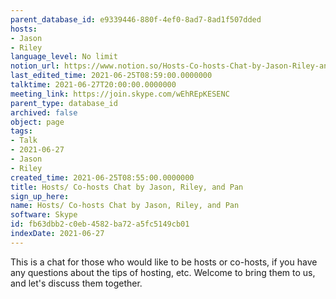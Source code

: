 ```yaml
---
parent_database_id: e9339446-880f-4ef0-8ad7-8ad1f507dded
hosts:
- Jason
- Riley
language_level: No limit
notion_url: https://www.notion.so/Hosts-Co-hosts-Chat-by-Jason-Riley-and-Pan-fb63dbb2c0eb4582ba72a5fc5149cb01
last_edited_time: 2021-06-25T08:59:00.0000000
talktime: 2021-06-27T20:00:00.0000000
meeting_link: https://join.skype.com/wEhREpKESENC
parent_type: database_id
archived: false
object: page
tags:
- Talk
- 2021-06-27
- Jason
- Riley
created_time: 2021-06-25T08:55:00.0000000
title: Hosts/ Co-hosts Chat by Jason, Riley, and Pan
sign_up_here: 
name: Hosts/ Co-hosts Chat by Jason, Riley, and Pan
software: Skype
id: fb63dbb2-c0eb-4582-ba72-a5fc5149cb01
indexDate: 2021-06-27
---
```


This is a chat for those who would like to be hosts or co-hosts, if you have any questions about the tips of hosting, etc. Welcome to bring them to us, and let's discuss them together.

